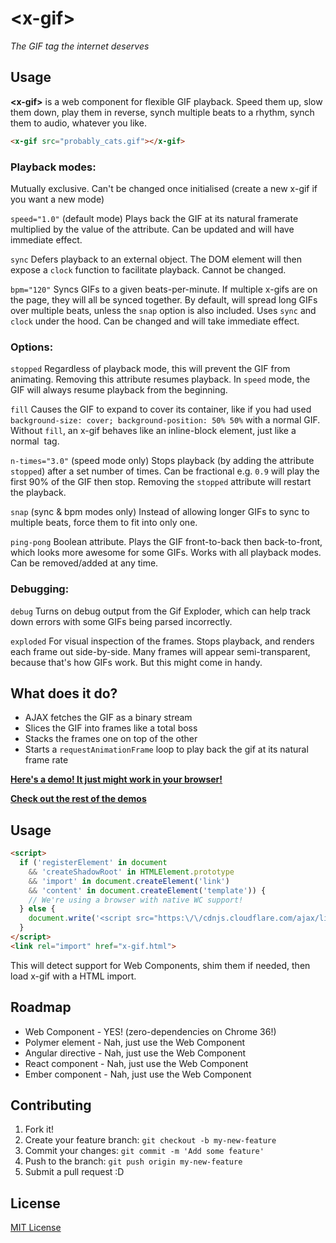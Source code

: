 # &lt;x-gif&gt;

_The GIF tag the internet deserves_

## Usage

**&lt;x-gif&gt;** is a web component for flexible GIF playback. Speed them up, slow them down, play them in reverse, synch multiple beats to a rhythm, synch them to audio, whatever you like.

```html
<x-gif src="probably_cats.gif"></x-gif>
```

### Playback modes:

Mutually exclusive. Can't be changed once initialised (create a new x-gif if you want a new mode)

`speed="1.0"` (default mode)
Plays back the GIF at its natural framerate multiplied by the value of the attribute. Can be updated and will have immediate effect.

`sync`
Defers playback to an external object. The DOM element will then expose a `clock` function to facilitate playback. Cannot be changed.

`bpm="120"`
Syncs GIFs to a given beats-per-minute. If multiple x-gifs are on the page, they will all be synced together. By default, will spread long GIFs over multiple beats, unless the `snap` option is also included. Uses `sync` and `clock` under the hood. Can be changed and will take immediate effect.

### Options:

`stopped`
Regardless of playback mode, this will prevent the GIF from animating. Removing this attribute resumes playback. In `speed` mode, the GIF will always resume playback from the beginning.

`fill`
Causes the GIF to expand to cover its container, like if you had used `background-size: cover; background-position: 50% 50%` with a normal GIF. Without `fill`, an x-gif behaves like an inline-block element, just like a normal <img> tag.

`n-times="3.0"` (speed mode only)
Stops playback (by adding the attribute `stopped`) after a set number of times. Can be fractional e.g. `0.9` will play the first 90% of the GIF then stop. Removing the `stopped` attribute will restart the playback.

`snap` (sync & bpm modes only)
Instead of allowing longer GIFs to sync to multiple beats, force them to fit into only one.

`ping-pong`
Boolean attribute. Plays the GIF front-to-back then back-to-front, which looks more awesome for some GIFs. Works with all playback modes. Can be removed/added at any time.

### Debugging:

`debug`
Turns on debug output from the Gif Exploder, which can help track down errors with some GIFs being parsed incorrectly.

`exploded`
For visual inspection of the frames. Stops playback, and renders each frame out side-by-side. Many frames will appear semi-transparent, because that's how GIFs work. But this might come in handy.

## What does it do?

* AJAX fetches the GIF as a binary stream
* Slices the GIF into frames like a total boss
* Stacks the frames one on top of the other
* Starts a `requestAnimationFrame` loop to play back the gif at its natural frame rate

**[Here's a demo! It just might work in your browser!](http://geelen.github.io/x-gif)**

**[Check out the rest of the demos](http://geelen.github.io/x-gif)**

## Usage

```html
<script>
  if ('registerElement' in document
    && 'createShadowRoot' in HTMLElement.prototype
    && 'import' in document.createElement('link')
    && 'content' in document.createElement('template')) {
    // We're using a browser with native WC support!
  } else {
    document.write('<script src="https:\/\/cdnjs.cloudflare.com/ajax/libs/polymer/0.3.4/platform.js"><\/script>')
  }
</script>
<link rel="import" href="x-gif.html">
```

This will detect support for Web Components, shim them if needed, then load x-gif with a HTML import.

## Roadmap

* Web Component - YES! (zero-dependencies on Chrome 36!)
* Polymer element - Nah, just use the Web Component
* Angular directive - Nah, just use the Web Component
* React component - Nah, just use the Web Component
* Ember component - Nah, just use the Web Component

## Contributing

1. Fork it!
2. Create your feature branch: `git checkout -b my-new-feature`
3. Commit your changes: `git commit -m 'Add some feature'`
4. Push to the branch: `git push origin my-new-feature`
5. Submit a pull request :D

## License

[MIT License](http://opensource.org/licenses/MIT)

